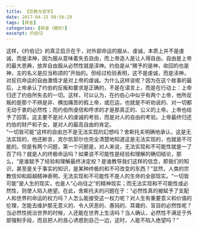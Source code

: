 ```yaml
---
title: 【宗教与哲学】
date: 2017-04-15 08:56:29
tags: [碎金]
categories: [碎金（摘抄）]
excerpt: 约伯记
---
```


<p dir="ltr"  >这样，《约伯记》的真正启示在于，对外部命运的服从、虔诚，本质上并不是虔诚，而是渎神，因为服从意味着失去自由，而上帝造人是让人得自由。自由是上帝的最大恩典，放弃自由服从必然性就是渎神。约伯是从“赐予的是神，收回的也是神，主的名义是应当称颂的”开始的。但经过检验表明，这不是虔诚，而是渎神，对反抗命运的自由激情才是对上帝的虔诚。为什么这样说呢？因为在这个故事的最后，上帝承认了约伯的反叛和要求是正确的，不是在语言上，而是在行动上：上帝归还了约伯所失去的一切。这样，可以认为，在约伯心中似乎有两个上帝，他所反叛的是那个不辨是非、横加痛苦的假上帝，或厄运，也就是不听劝说的、对一切都无动于衷的必然性；而约伯所虔信和呼求的才是那真正的、公义的上帝。上帝也给予了回答。这主要不是对人的虔诚的考验，而是对人的自由的考验。上帝最终归还约伯的财产和子女，是对人的最高自由的肯定。<br />“一切皆可能”这样的自由岂不是无法实现的幻想吗？舍斯托夫明确地承认，这是无法实现的，他还断言，克尔凯郭尔也完全清楚地知道这是无法实现的，也就是不可能的。但是有两个问题，第一个问题是，对人来说，无法实现和不可能性就是一了百了吗？就是人的终极命运吗？如果说不可能性是经验和理解的确切结论，那么，“是谁赋予了经验和理解最终决定权？是谁教导我们这样的信念，即我们的知识，甚至是关于事实的知识，是某种终极的和不可改变的东西？”显然，人类的宗教信仰和超越精神表明，无法实现和不可能性不是人的生命的全部现实。“一切皆可能”是人生的现实，也是人“心向往之”的精神现实；而无法实现和不可能性或必然性，则使人陷入绝望。在此，舍斯托夫的问题在于：“必然性真的被赋予了支配人和世界的命运的权力吗？人怎么能接受这一权力呢？对人生有重要意义和价值的伦理，怎能去维护那无意义的、令人厌恶的、愚钝的、耳聋的、盲目的必然性呢？当必然性统治世界的时候，人还能在世界上生活吗？当人确认，必然性不满足于外部强制手段，而且把人的良心诱惑到自己一边，这时，人能不陷入绝望吗？”</p>
